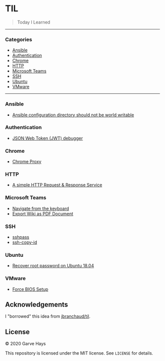 # TIL

> Today I Learned

---

### Categories

- [Ansible](#ansible)
- [Authentication](#authentication)
- [Chrome](#chrome)
- [HTTP](#http)
- [Microsoft Teams](#microsoft-teams)
- [SSH](#ssh)
- [Ubuntu](#ubuntu)
- [VMware](#vmware)

---

### Ansible

- [Ansible configuration directory should not be world writable](ansible/ansible-cfg.md)

### Authentication

- [JSON Web Token (JWT) debugger](authentication/jwt-io.md)

### Chrome

- [Chrome Proxy](chrome/proxy.md)

### HTTP

- [A simple HTTP Request & Response Service](http/httpbin.md)

### Microsoft Teams

- [Navigate from the keyboard](msteams/navigate.md)
- [Export Wiki as PDF Document](msteams/export-wiki.md)

### SSH

- [sshpass](ssh/sshpass.md)
- [ssh-copy-id](ssh/ssh-copy-id)

### Ubuntu

- [Recover root password on Ubuntu 18.04](ubuntu/recover-passwd.md)

### VMware

- [Force BIOS Setup](vmware/force-bios.md)

## Acknowledgements

I "borrowed" this idea from [jbranchaud/til](https://github.com/jbranchaud/til).

## License

&copy; 2020 Garve Hays

This repository is licensed under the MIT license. See `LICENSE` for details.
